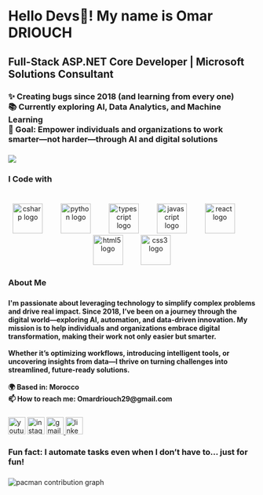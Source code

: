 <h1 align="left">Hello Devs👋! My name is Omar DRIOUCH</h1>

###

<h2 align="left">Full-Stack ASP.NET Core Developer | Microsoft Solutions Consultant</h2>

###

<h3 align="left">✨ Creating bugs since 2018 (and learning from every one)<br>📚 Currently exploring AI, Data Analytics, and Machine Learning<br>🎯 Goal: Empower individuals and organizations to work smarter—not harder—through AI and digital solutions</h3>

###

<div align="left">
  <img src="https://visitor-badge.laobi.icu/badge?page_id=https://github.com/Omar-Driouch.https://github.com/Omar-Driouch&"  />
</div>

###

<h3 align="left">I Code with</h3>

###

<br clear="both">

<div align="center">
  <img src="https://cdn.jsdelivr.net/gh/devicons/devicon/icons/csharp/csharp-original.svg" height="61" alt="csharp logo"  />
  <img width="29" />
  <img src="https://cdn.jsdelivr.net/gh/devicons/devicon/icons/python/python-original.svg" height="61" alt="python logo"  />
  <img width="29" />
  <img src="https://cdn.jsdelivr.net/gh/devicons/devicon/icons/typescript/typescript-original.svg" height="61" alt="typescript logo"  />
  <img width="29" />
  <img src="https://cdn.jsdelivr.net/gh/devicons/devicon/icons/javascript/javascript-original.svg" height="61" alt="javascript logo"  />
  <img width="29" />
  <img src="https://cdn.jsdelivr.net/gh/devicons/devicon/icons/react/react-original.svg" height="61" alt="react logo"  />
  <img width="29" />
  <img src="https://cdn.jsdelivr.net/gh/devicons/devicon/icons/html5/html5-original.svg" height="61" alt="html5 logo"  />
  <img width="29" />
  <img src="https://cdn.jsdelivr.net/gh/devicons/devicon/icons/css3/css3-original.svg" height="61" alt="css3 logo"  />
</div>

###

<h3 align="left">About Me</h3>

###

<h4 align="left">I'm passionate about leveraging technology to simplify complex problems and drive real impact. Since 2018, I’ve been on a journey through the digital world—exploring AI, automation, and data-driven innovation. My mission is to help individuals and organizations embrace digital transformation, making their work not only easier but smarter.<br><br>Whether it’s optimizing workflows, introducing intelligent tools, or uncovering insights from data—I thrive on turning challenges into streamlined, future-ready solutions.<br><br>🌍 Based in: Morocco<br>📫 How to reach me: Omardriouch29@gmail.com</h4>

###

<div align="left">
  <img src="https://img.shields.io/static/v1?message=Youtube&logo=youtube&label=&color=FF0000&logoColor=white&labelColor=&style=for-the-badge" height="35" alt="youtube logo"  />
  <img src="https://img.shields.io/static/v1?message=Instagram&logo=instagram&label=&color=E4405F&logoColor=white&labelColor=&style=for-the-badge" height="35" alt="instagram logo"  />
  <a href="Omardriouch29@gmail.com" target="_blank">
    <img src="https://img.shields.io/static/v1?message=Gmail&logo=gmail&label=&color=D14836&logoColor=white&labelColor=&style=for-the-badge" height="35" alt="gmail logo"  />
  </a>
  <a href="https://www.linkedin.com/in/omar-driouch/" target="_blank">
    <img src="https://img.shields.io/static/v1?message=LinkedIn&logo=linkedin&label=&color=0077B5&logoColor=white&labelColor=&style=for-the-badge" height="35" alt="linkedin logo"  />
  </a>
</div>

###

<h3 align="left">Fun fact: I automate tasks even when I don’t have to… just for fun!</h3>

###

<picture>
  <source media="(prefers-color-scheme: dark)" srcset="https://raw.githubusercontent.com/https://github.com/Omar-Driouch/https://github.com/Omar-Driouch/output/pacman-contribution-graph-dark.svg">
  <source media="(prefers-color-scheme: light)" srcset="https://raw.githubusercontent.com/https://github.com/Omar-Driouch/https://github.com/Omar-Driouch/output/pacman-contribution-graph.svg">
  <img alt="pacman contribution graph" src="https://raw.githubusercontent.com/https://github.com/Omar-Driouch/https://github.com/Omar-Driouch/output/pacman-contribution-graph.svg">
</picture>

###
